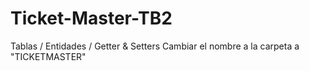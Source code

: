 # Ticket-Master-TB2
Tablas / Entidades / Getter &amp; Setters
Cambiar el nombre a la carpeta a "TICKETMASTER"
